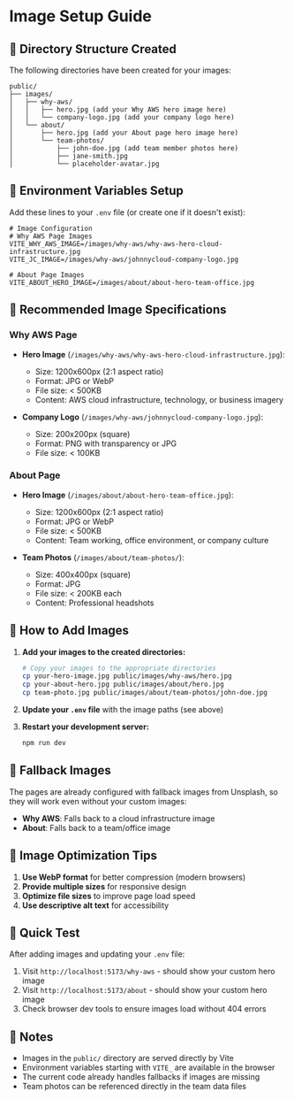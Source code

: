 # Image Setup Guide

## 📁 Directory Structure Created

The following directories have been created for your images:

```
public/
├── images/
│   ├── why-aws/
│   │   ├── hero.jpg (add your Why AWS hero image here)
│   │   └── company-logo.jpg (add your company logo here)
│   └── about/
│       ├── hero.jpg (add your About page hero image here)
│       └── team-photos/
│           ├── john-doe.jpg (add team member photos here)
│           ├── jane-smith.jpg
│           └── placeholder-avatar.jpg
```

## 🔧 Environment Variables Setup

Add these lines to your `.env` file (or create one if it doesn't exist):

```env
# Image Configuration
# Why AWS Page Images
VITE_WHY_AWS_IMAGE=/images/why-aws/why-aws-hero-cloud-infrastructure.jpg
VITE_JC_IMAGE=/images/why-aws/johnnycloud-company-logo.jpg

# About Page Images
VITE_ABOUT_HERO_IMAGE=/images/about/about-hero-team-office.jpg
```

## 📸 Recommended Image Specifications

### Why AWS Page
- **Hero Image** (`/images/why-aws/why-aws-hero-cloud-infrastructure.jpg`):
  - Size: 1200x600px (2:1 aspect ratio)
  - Format: JPG or WebP
  - File size: < 500KB
  - Content: AWS cloud infrastructure, technology, or business imagery

- **Company Logo** (`/images/why-aws/johnnycloud-company-logo.jpg`):
  - Size: 200x200px (square)
  - Format: PNG with transparency or JPG
  - File size: < 100KB

### About Page
- **Hero Image** (`/images/about/about-hero-team-office.jpg`):
  - Size: 1200x600px (2:1 aspect ratio)
  - Format: JPG or WebP
  - File size: < 500KB
  - Content: Team working, office environment, or company culture

- **Team Photos** (`/images/about/team-photos/`):
  - Size: 400x400px (square)
  - Format: JPG
  - File size: < 200KB each
  - Content: Professional headshots

## 🚀 How to Add Images

1. **Add your images to the created directories:**
   ```bash
   # Copy your images to the appropriate directories
   cp your-hero-image.jpg public/images/why-aws/hero.jpg
   cp your-about-hero.jpg public/images/about/hero.jpg
   cp team-photo.jpg public/images/about/team-photos/john-doe.jpg
   ```

2. **Update your `.env` file** with the image paths (see above)

3. **Restart your development server:**
   ```bash
   npm run dev
   ```

## 🔄 Fallback Images

The pages are already configured with fallback images from Unsplash, so they will work even without your custom images:

- **Why AWS**: Falls back to a cloud infrastructure image
- **About**: Falls back to a team/office image

## 📱 Image Optimization Tips

1. **Use WebP format** for better compression (modern browsers)
2. **Provide multiple sizes** for responsive design
3. **Optimize file sizes** to improve page load speed
4. **Use descriptive alt text** for accessibility

## 🎯 Quick Test

After adding images and updating your `.env` file:

1. Visit `http://localhost:5173/why-aws` - should show your custom hero image
2. Visit `http://localhost:5173/about` - should show your custom hero image
3. Check browser dev tools to ensure images load without 404 errors

## 📝 Notes

- Images in the `public/` directory are served directly by Vite
- Environment variables starting with `VITE_` are available in the browser
- The current code already handles fallbacks if images are missing
- Team photos can be referenced directly in the team data files
